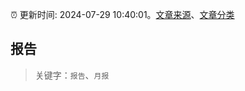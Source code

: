 :alarm_clock: 更新时间: 2024-07-29 10:40:01。[文章来源](/README.md)、[文章分类](/TAGS.md)

## 报告


> 关键字：`报告`、`月报`



